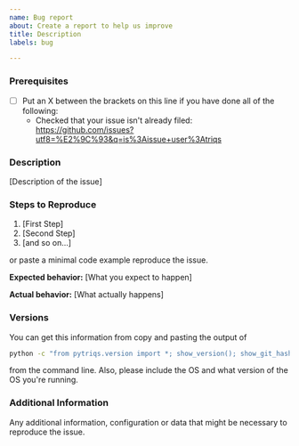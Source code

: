```yaml
---
name: Bug report
about: Create a report to help us improve
title: Description
labels: bug

---
```


<!--
NOTE: The issue list is not the place for general questions regarding the usage of the code.
Please consider subscribing to the mailing list instead:
https://groups.google.com/a/flatironinstitute.org/forum/#!forum/triqs
-->

### Prerequisites

* [ ] Put an X between the brackets on this line if you have done all of the following:
    * Checked that your issue isn't already filed: https://github.com/issues?utf8=%E2%9C%93&q=is%3Aissue+user%3Atriqs

### Description

[Description of the issue]

### Steps to Reproduce

1. [First Step]
2. [Second Step]
3. [and so on...]

or paste a minimal code example reproduce the issue.

**Expected behavior:** [What you expect to happen]

**Actual behavior:** [What actually happens]

### Versions

You can get this information from copy and pasting the output of
```bash
python -c "from pytriqs.version import *; show_version(); show_git_hash();"
```
from the command line.
Also, please include the OS and what version of the OS you're running.

### Additional Information

Any additional information, configuration or data that might be necessary to reproduce the issue.
